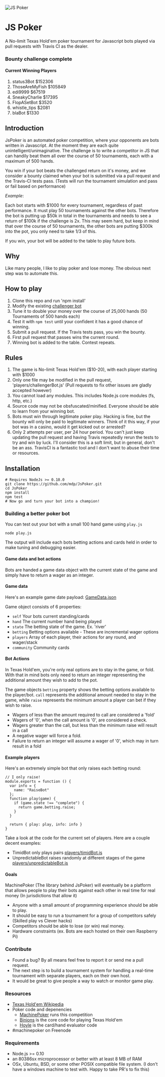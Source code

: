 ![JS Poker](http://img.mdp.im.s3.amazonaws.com/2013m19Untitled_83t55f.jpg)

# JS Poker

A No-limit Texas Hold'em poker tournament for Javascript bots played via pull requests with Travis CI as the dealer.

### Bounty challenge complete

#### Current Winning Players

1. status3Bot $152306
2. ThoseAreMyFish $105849
3. edi9999 $67519
4. SneakyCharlie $17395
5. FlopASetBot $3520
6. whistle_tips $2081
7. blaBot $1330

## Introduction

JsPoker is an automated poker competition, where your opponents are bots written in Javascript.
At the moment they are each quite unintelligent/unimaginative. The challenge is to
write a competitor in JS that can handily beat them all over the course of 50 tournaments,
each with a maximum of 500 hands.

You win if your bot beats the challenged return on it's money, and we consider a bounty claimed when your bot
is submitted via a pull request and the Travis-CI tests pass. (Tests will run the
tournament simulation and pass or fail based on performance)

_Example_:

Each bot starts with $1000 for every tournament, regardless of past performance. It must play 50 tournaments against the other bots. Therefore the bot is putting up $50k in total in the tournaments and needs to see a return of $100k if the challenge is 2x. This may seem hard, but keep in mind that over the course of 50 tournaments, the other bots are putting $300k into the pot, you only need to take 1/3 of this.

If you win, your bot will be added to the table to play future bots.

## Why

Like many people, I like to play poker and lose money. The obvious next step was to automate this.


## How to play

1. Clone this repo and run 'npm install'
1. Modify the existing [challenger bot](players/challengerBot.js)
1. Tune it to double your money over the course of 25,000 hands (50 Tournaments of 500 hands each)
1. Test it with `npm test` until your confident it has a good chance of winning.
1. Submit a pull request. If the Travis tests pass, you win the bounty.
1. First pull request that passes wins the current round.
1. Winning bot is added to the table. Contest repeats.

## Rules

1. The game is No-limit Texas Hold'em ($10-20), with each player starting with $1000
1. Only one file may be modified in the pull request, 'players/challengerBot.js' (Pull requests to fix other issues are gladly accepted however)
1. You cannot load any modules. This includes Node.js core modules (fs, http, etc.)
1. Source code may not be obsfuscated/minified. Everyone should be able to learn from your winning bot.
1. Bots must win through legitimate poker play. Hacking is fine, but the bounty will only be paid to legitimate winners. Think of it this way, if your bot was in a casino, would it get kicked out or arrested?
1. Only 2 attempts per user, per 24 hour period. You can't just keep updating the pull request and having
Travis repeatedly rerun the tests to try and win by luck. I'll consider this is a soft limit, but in
general, don't be an ass. TravisCI is a fantastic tool and I don't want to abuse their time or resources.

## Installation

    # Requires NodeJs >= 0.10.0
    git clone https://github.com/mdp/JsPoker.git
    cd JsPoker
    npm install
    npm test
    # Now go and turn your bot into a champion!

### Building a better poker bot

You can test out your bot with a small 100 hand game using `play.js`

    node play.js

The output will include each bots betting actions and cards held in order
to make tuning and debugging easier.

#### Game data and bot actions

Bots are handed a game data object with the current state of the game and simply have
to return a wager as an integer.

#### Game data

Here's an example game date payload: [GameData.json](https://gist.github.com/mdp/050cd82f651eb9f9b9c8)

Game object consists of 6 properties:

- `self` Your bots current standing/cards
- `hand` The current number hand being played
- `state` The betting state of the game. Ex. 'river'
- `betting` Betting options available - These are incremental wager options
- `players` Array of each player, their actions for any round, and wager/stack
- `community` Community cards

#### Bot Actions

In Texas Hold'em, you're only real options are to stay in the game, or fold. With that in mind
bots only need to return an integer representing the additional amount they wish to
add to the pot.

The game objects `betting` property shows the betting options available to the player/bot. `call`
represents the additional amount needed to stay in the game, while `raise` represents the minimum amount
a player can bet if they wish to raise.

- Wagers of less than the amount required to call are considered a 'fold'
- Wagers of '0', when the call amount is '0', are considered a check.
- Wagers greater than the call, but less than the minimum raise will result in a call
- A negative wager will force a fold.
- Failure to return an integer will assume a wager of '0', which may in turn result in a fold

#### Example players

Here's an extremely simple bot that only raises each betting round:

    // I only raise!
    module.exports = function () {
      var info = {
        name: "RaiseBot"
      };
      function play(game) {
        if (game.state !== "complete") {
          return game.betting.raise;
        }
      }

      return { play: play, info: info }
    }

Take a look at the code for the current set of players. Here are a couple decent examples:

- TimidBot only plays pairs [players/timidBot.js](players/timidBot.js)
- UnpredictableBot raises randomly at different stages of the game [players/unpredictableBot.js](players/unpredictableBot.js)

#### Goals

MachinePoker (The library behind JsPoker) will eventually be a platform that allows people to play their bots against each other in real time for real money (In jurisdictions that allow it)

- Anyone with a small amount of programming experience should be able to play.
- It should be easy to run a tournament for a group of competitors safely (Skilled play vs Clever hacks)
- Competitors should be able to lose (or win) real money.
- Hardware constraints (ex. Bots are each hosted on their own Raspberry Pi)

### Contribute

- Found a bug? By all means feel free to report it or send me a pull request.
- The next step is to build a tournament system for handling a real-time tournament with separate players, each on their own host.
- It would be great to give people a way to watch or monitor game play.

### Resources

- [Texas Hold'em Wikipedia](http://en.wikipedia.org/wiki/Texas_hold_'em)
- Poker code and depenencies
  - [MachinePoker](https://github.com/mdp/MachinePoker) runs this competition
  - [Binions](https://github.com/mdp/binions) is the core code for playing Texas Hold'em
  - [Hoyle](https://github.com/mdp/hoyle) is the card/hand evaluator code
- #machinepoker on Freenode

### Requirements

- Node.js >= 0.10
- an 80386sx microprocessor or better with at least 8 MB of RAM
- OSx, Ubuntu, BSD, or some other POSIX compatible file system. (I don't have a windows machine to test with. Happy to take PR's to fix this)

